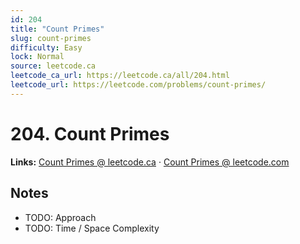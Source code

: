 ```yaml
--- 
id: 204
title: "Count Primes"
slug: count-primes
difficulty: Easy
lock: Normal
source: leetcode.ca
leetcode_ca_url: https://leetcode.ca/all/204.html
leetcode_url: https://leetcode.com/problems/count-primes/
---
```


# 204. Count Primes

**Links:** [Count Primes @ leetcode.ca](https://leetcode.ca/all/204.html) · [Count Primes @ leetcode.com](https://leetcode.com/problems/count-primes/)

## Notes
- TODO: Approach
- TODO: Time / Space Complexity
